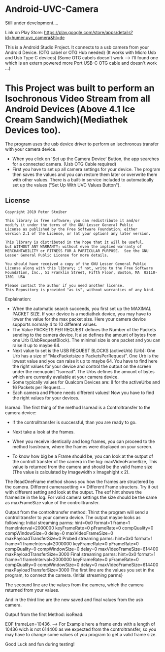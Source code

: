 # Android-UVC-Camera

Still under development.... 

Link on Play Store:
https://play.google.com/store/apps/details?id=humer.uvc_camera&hl=de




This is a Android Studio Project. It connects to a usb camera from your Android Device. (OTG cabel or OTG Hub needed) (It works with Micro Usb and Usb Type C devices) (Some OTG cabels doesn't work -->  I'll found one which is an extern powered more Port USB-C OTG cable and doesn't work ...) 

# This Project was built to perform an Isochronous Video Stream from all Android Devices (Above 4.1 Ice Cream Sandwich)(Mediathek Devices too).

The program uses the usb device driver to perform an isochronous transfer with your camera device.

- When you click on 'Set up the Camera Device' Button, the app searches for a connected camera. (Usb OTG Cable required)
- First you have to set up all camera settings for your device. The program then saves the values and you can restore them later or overwrite them with other values. There is a built-in service included to automatically set up the values ("Set Up With UVC Values Button").




License
-------

    Copyright 2019 Peter Stoiber

    This library is free software; you can redistribute it and/or
    modify it under the terms of the GNU Lesser General Public
    License as published by the Free Software Foundation; either
    version 2.1 of the License, or (at your option) any later version.

    This library is distributed in the hope that it will be useful,
    but WITHOUT ANY WARRANTY; without even the implied warranty of
    MERCHANTABILITY or FITNESS FOR A PARTICULAR PURPOSE.  See the GNU
    Lesser General Public License for more details.

    You should have received a copy of the GNU Lesser General Public
    License along with this library; if not, write to the Free Software
    Foundation, Inc., 51 Franklin Street, Fifth Floor, Boston, MA  02110-1301  USA

    Please contact the author if you need another license.
    This Repository is provided "as is", without warranties of any kind.





Explaination:
- When the automatic search succeeds, you first set up the MAXIMAL PACKET SIZE. If your device is a mediathek device, you may have to lower the value for the max packet size. Here your camera device supports normaly 4 to 10 different values.
- The Value PACKETS PER REQUEST defines the Number of the Packets sending to the camera device. It also defines the amount of bytes from one Urb (UsbRequestBlock). The minimal size is one packet and you can raise it up to maybe 64.
- Next value to set is the USB REQUEST BLOCKS (activeUrb) (Urb):  One Urb has a size of "MaxPacketsize x PacketsPerRequest". One Urb is the lowest value and you can raise it up to maybe 64. You have to find here the right values for your device and control the output on the screen under the menupoint "Isoread". The Urbs defines the amount of bytes which are currently available at your camera device. 
- Some typically values for Qualcom Devices are: 8 for the activeUrbs and 16 Packets per Request....
- Each camera and Phone needs different values! Now you have to find the right values for your devices.

Isoread:
The first thing of the method Isoread is a Controltransfer to the camera device:

- If the controlltransfer is successful, than you are ready to go.
- Next take a look at the frames.
- When you receive identically and long frames, you can proceed to the method Isostream, where the frames were displayed on your screen.



- To know how big be a Frame should be, you can look at the output of the controll transfer of the camera in the log: maxVideoFrameSize, This value is returned from the camera and should be the valid frame size (The value is calculated by Imagewidth x Imagehight x 2).

The ReadOneFrame method shows you how the frames are structered by the camera. Different camerasetting == Different Frame structers. Try it out with different setting and look at the output. The eof hint shows the framesize in the log. For valid camera settings the size should be the same as maxFrameSize value of the controlltransfer.


Output from the controltransfer method:
Thirst the program will send a controlltransfer to your camera device. The output maybe looks as following:
Initial streaming parms: hint=0x0 format=1 frame=1 frameInterval=2000000 keyFrameRate=0 pFrameRate=0 compQuality=0 compWindowSize=0 delay=0 maxVideoFrameSize=0 maxPayloadTransferSize=0
Probed streaming parms: hint=0x0 format=1 frame=1 frameInterval=2000000 keyFrameRate=0 pFrameRate=0 compQuality=0 compWindowSize=0 delay=0 maxVideoFrameSize=614400 maxPayloadTransferSize=3000
Final streaming parms: hint=0x0 format=1 frame=1 frameInterval=2000000 keyFrameRate=0 pFrameRate=0 compQuality=0 compWindowSize=0 delay=0 maxVideoFrameSize=614400 maxPayloadTransferSize=3000
The first line are the values you set in the program, to connect the camera. (Initial streaming parms}

The secound line are the values from the camera, which the camera returned from your values.

And in the third line are the new saved and final values from the usb camera.

Outpuf from the first Method: isoRead:

EOF frameLen=10436. --> For Example here a frame ends with a length of 10436 wich is not 614400 as we expected from the controltransfer, so you may have to change some values of you program to get a valid frame size.

Good Luck and fun during testing!
